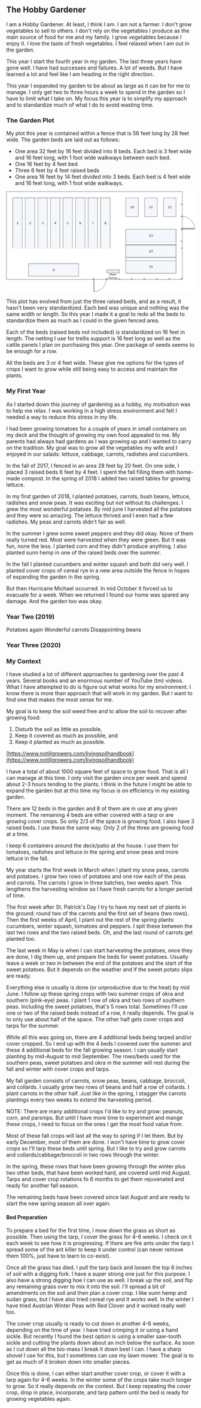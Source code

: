 ## The Hobby Gardener

I am a Hobby Gardener. At least, I think I am. I am not a farmer. I don't grow vegetables to sell to others. I don't rely on the vegetables I produce as the main source of food for me and my family. I grow vegetables because I enjoy it. I love the taste of fresh vegetables. I feel relaxed when I am out in the garden.

This year I start the fourth year in my garden. The last three years have gone well. I have had successes and failures. A lot of weeds. But I have learned a lot and feel like I am heading in the right direction.

This year I expanded my garden to be about as large as it can be for me to manage. I only get two to three hours a week to spend in the garden so I have to limit what I take on. My focus this year is to simplify my approach and to standardize much of what I do to avoid wasting time.

### The Garden Plot

My plot this year is contained within a fence that is 56 feet long by 28 feet wide. The garden beds are laid out as follows:

- One area 32 feet by 16 feet divided into 8 beds. Each bed is 3 feet wide and 16 feet long, with 1 foot wide walkways between each bed.
- One 16 feet by 4 feet bed
- Three 6 feet by 4 feet raised beds
- One area 16 feet by 14 feet divided into 3 beds. Each bed is 4 feet wide and 16 feet long, with 1 foot wide walkways.

![garden plan](/assets/img/garden-plan-2021.png)

This plot has evolved from just the three raised beds, and as a result, it hasn't been very standardized. Each bed was unique and nothing was the same width or length. So this year I made it a goal to redo all the beds to standardize them as much as I could in the given fenced area.

Each of the beds (raised beds not included) is standardized on 16 feet in length. The netting I use for trellis support is 16 feet long as well as the cattle panels I plan on purchasing this year. One package of seeds seems to be enough for a row. 

All the beds are 3 or 4 feet wide. These give me options for the types of crops I want to grow while still being easy to access and maintain the plants.

### My First Year

As I started down this journey of gardening as a hobby, my motivation was to help me relax. I was working in a high stress environment and felt I needed a way to reduce this stress in my life. 

I had been growing tomatoes for a couple of years in small containers on my deck and the thought of growing my own food appealed to me. My parents had always had gardens as I was growing up and I wanted to carry on the tradition. My goal was to grow all the vegetables my wife and I enjoyed in our salads: lettuce, cabbage, carrots, radishes and cucumbers.

In the fall of 2017, I fenced in an area 28 feet by 20 feet. On one side, I placed 3 raised beds 6 feet by 4 feet. I spent the fall filling them with home-made compost. In the spring of 2018 I added two raised tables for growing lettuce. 

In my first garden of 2018, I planted potatoes, carrots, bush beans, lettuce, radishes and snow peas. It was exciting but not without its challenges. I grew the most wonderful potatoes. By mid june I harvested all the potatoes and they were so amazing. The lettuce thrived and I even had a few radishes. My peas and carrots didn't fair as well. 

In the summer I grew some sweet peppers and they did okay. None of them really turned red. Most were harvested when they were green. But it was fun, none the less. I planted corn and they didn't produce anything. I also planted sunn hemp in one of the raised beds over the summer.

In the fall I planted cucumbers and winter squash and both did very well. I planted cover crops of cereal rye in a new area outside the fence in hopes of expanding the garden in the spring.

But then Hurricane Michael occurred. In mid October it forced us to evacuate for a week. When we returned I found our home was spared any damage. And the garden too was okay. 

### Year Two (2019)

Potatoes again
Wonderful carrots
Disappointing beans

### Year Three (2020)

### My Context

I have studied a lot of different approaches to gardening over the past 4 years. Several books and an enormous number of YouTube (tm) videos. What I have attempted to do is figure out what works for my environment. I know there is more than approach that will work in my garden. But I want to find one that makes the most sense for me. 

My goal is to keep the soil weed free and to allow the soil to recover after growing food:

1) Disturb the soil as little as possible, 
2) Keep it covered as much as possible, and 
3) Keep it planted as much as possible. 

[https://www.notillgrowers.com/livingsoilhandbook](https://www.notillgrowers.com/livingsoilhandbook)

I have a total of about 1000 square feet of space to grow food. That is all I can manage at this time. I only visit the garden once per week and spend about 2-3 hours tending to the plants. I think in the future I might be able to expand the garden but at this time my focus is on efficiency in my existing garden. 

There are 12 beds in the garden and 8 of them are in use at any given moment. The remaining 4 beds are either covered with a tarp or are growing cover crops. So only 2/3 of the space is growing food. I also have 3 raised beds. I use these the same way. Only 2 of the three are growing food at a time.

I keep 6 containers around the deck/patio at the house. I use them for tomatoes, radishes and lettuce in the spring and snow peas and more lettuce in the fall. 

My year starts the first week in March when I plant my snow peas, carrots and potatoes. I grow two rows of potatoes and one row each of the peas and carrots. The carrots I grow in three batches, two weeks apart. This lengthens the harvesting window so I have fresh carrots for a longer period of time.

The first week after St. Patrick's Day I try to have my next set of plants in the ground: round two of the carrots and the first set of beans (two rows). Then the first weeks of April, I plant out the rest of the spring plants: cucumbers, winter squash, tomatoes and peppers. I spit these between the last two rows and the two raised beds. Oh, and the last round of carrots get planted too.

The last week in May is when I can start harvesting the potatoes, once they are done, I dig them up, and prepare the beds for sweet potatoes. Usually leave a week or two in between the end of the potatoes and the start of the sweet potatoes. But it depends on the weather and if the sweet potato slips are ready.

Everything else is usually is done (or unproductive due to the heat) by mid June. I follow up these spring crops with two summer crops of okra and southern (pink-eye) peas. I plant 1 row of okra and two rows of southern peas. Including the sweet potatoes, that's 5 rows total. Sometimes I'll use one or two of the raised beds instead of a row, it really depends. The goal is to only use about half of the space. The other half gets cover crops and tarps for the summer. 

While all this was going on, there are 4 additional beds being tarped and/or cover cropped. So I end up with the 4 beds I covered over the summer and these 4 additional beds for the fall growing season. I can usually start planting by mid-August to mid September. The rows/beds used for the southern peas, sweet potatoes and okra in the summer will rest during the fall and winter with cover crops and tarps.

My fall garden consists of carrots, snow peas, beans, cabbage, broccoli, and collards. I usually grow two rows of beans and half a row of collards. I plant carrots in the other half. Just like in the spring, I stagger the carrots plantings every two weeks to extend the harvesting period.

NOTE: There are many additional crops I'd like to try and grow: peanuts, corn, and parsnips. But until I have more time to experiment and mange these crops, I need to focus on the ones I get the most food value from.

Most of these fall crops will last all the way to spring if I let them. But by early December, most of them are done. I won't have time to grow cover crops so I'll tarp these beds until spring. But I like to try and grow carrots and collards/cabbage/broccoli in two rows through the winter. 

In the spring, these rows that have been growing through the winter plus two other beds, that have been worked hard, are covered until mid August. Tarps and cover crop rotations fo 6 months to get them rejuvenated and ready for another fall season.

The remaining beds have been covered since last August and are ready to start the new spring season all over again.

#### Bed Preparation

To prepare a bed for the first time, I mow down the grass as short as possible. Then using the tarp, I cover the grass for 4-6 weeks. I check on it each week to see how it is progressing. If there are fire ants under the tarp I spread some of the ant killer to keep it under control (can never remove them 100%, just have to learn to co-exist).

Once all the grass has died, I pull the tarp back and loosen the top 6 inches of soil with a digging fork. I have a super strong one just for this purpose. I also have a strong digging hoe I can use as well. I break up the soil, and flip any remaining grass over to mix it into the soil. I'll spread a bit of amendments on the soil and then plan a cover crop. I like sunn hemp and sudan grass, but I have also tried cereal rye and it works well. In the winter I have tried Austrian Winter Peas with Red Clover and it worked really well too.

The cover crop usually is ready to cut down in another 4-6 weeks, depending on the time of year. I have tried crimping it or using a hand sickle. But recently I found the best option is using a smaller saw-tooth sickle and cutting the plants down about an inch below the surface. As soon as I cut down all the bio-mass I break it down best I can. I have a sharp shovel I use for this, but I sometimes can use my lawn mower. The goal is to get as much of it broken down into smaller pieces.

Once this is done, I can either start another cover crop, or cover it with a tarp again for 4-6 weeks. In the winter some of the crops take much longer to grow. So it really depends on the context. But I keep repeating the cover crop, drop in place, incorporate, and tarp pattern until the bed is ready for growing vegetables again. 


